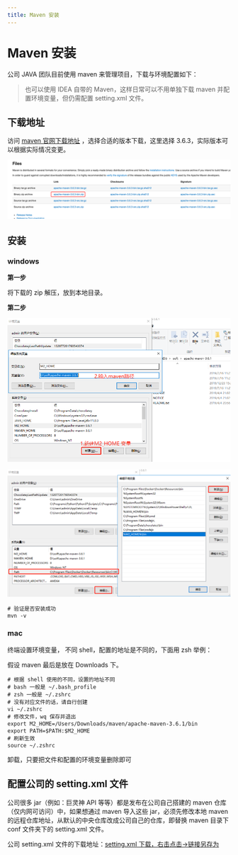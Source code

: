 ```yaml
---
title: Maven 安装
---
```


# Maven 安装

公司 JAVA 团队目前使用 maven 来管理项目，下载与环境配置如下：

> 也可以使用 IDEA 自带的 Maven，这样日常可以不用单独下载 maven 并配置环境变量，但仍需配置 setting.xml 文件。

## 下载地址

访问 [maven 官网下载地址](https://maven.apache.org/download.cgi) ，选择合适的版本下载，这里选择 3.6.3，实际版本可以根据实际情况变更。

![maven 下载](../../assets/images/develop-env/maven-install-01.png)

## 安装

### windows

**第一步**

将下载的 zip 解压，放到本地目录。

**第二步**

![设置 maven 路径](../../assets/images/develop-env/maven-install-02.png)

![设置 PATH](../../assets/images/develop-env/maven-install-03.png)

```shell
# 验证是否安装成功
mvn -v
```

### mac

终端设置环境变量， 不同 shell，配置的地址是不同的，下面用 zsh 举例：

假设 maven 最后是放在 Downloads 下。

```shell
# 根据 shell 使用的不同，设置的地址不同
# bash 一般是 ~/.bash_profile
# zsh 一般是 ~/.zshrc
# 没有对应文件的话，请自行创建
vi ~/.zshrc
# 修改文件，wq 保存并退出
export M2_HOME=/Users/Downloads/maven/apache-maven-3.6.1/bin
export PATH=$PATH:$M2_HOME
# 刷新生效
source ~/.zshrc
```

<Alert type="info">
  卸载，只要把文件和配置的环境变量删除即可
</Alert>

## 配置公司的 setting.xml 文件

公司很多 jar（例如：巨灵神 API 等等）都是发布在公司自己搭建的 maven 仓库（仅内网可访问）中，如果想通过 maven 导入这些 jar，必须先修改本地 maven 的远程仓库地址，从默认的中央仓库改成公司自己的仓库，即替换 maven 目录下 conf 文件夹下的 setting.xml 文件。

公司 setting.xml 文件的下载地址：[setting.xml 下载，右击点击->链接另存为](../../assets/attach/settings.xml)
